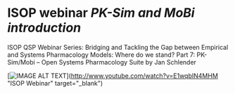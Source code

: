 # ISOP webinar _*PK-Sim and MoBi introduction*_
ISOP QSP Webinar Series: Bridging and Tackling the Gap between Empirical and Systems Pharmacology Models: Where do we stand? Part 7: PK-Sim/Mobi – Open Systems Pharmacology Suite by Jan Schlender

[![IMAGE ALT TEXT](http://img.youtube.com/vi/E1wqbIN4MHM/0.jpg)](http://www.youtube.com/watch?v=E1wqbIN4MHM "ISOP Webinar" target="_blank")
